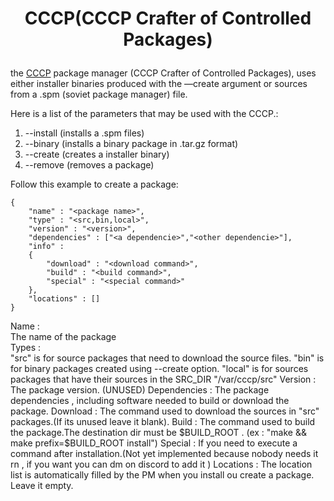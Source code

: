 # <p align="center">CCCP(CCCP Crafter of Controlled Packages)</p>

the [CCCP](https://github.com/Soviet-Linux/CCCP) package manager (CCCP Crafter of Controlled Packages), uses either installer binaries produced with the —create argument or sources from a .spm (soviet package manager) file. 


Here is a list of the parameters that may be used with the CCCP.:
1. --install (installs a .spm files)
1. --binary (installs a binary package in .tar.gz format)
1. --create (creates a installer binary)
1. --remove (removes a package)


Follow this example to create a package:
```
{
    "name" : "<package name>",
    "type" : "<src,bin,local>",
    "version" : "<version>",
    "dependencies" : ["<a dependencie>","<other dependencie>"],
    "info" : 
    {
        "download" : "<download command>",
        "build" : "<build command>",
        "special" : "<special command>"
    },
    "locations" : []
}
```
Name :\
<space>The name of the package\
Types : \
"src" is for source packages that need to download the source files.
"bin" is for binary packages created using --create option.
"local" is for sources packages that have their sources in the SRC_DIR "/var/cccp/src"
Version :
The package version. (UNUSED)
Dependencies :
The package dependencies , including software needed to build or download the package. 
Download :
The command used to download the sources in "src" packages.(If its unused leave it blank).
Build :
The command used to build the package.The destination dir must be $BUILD_ROOT . (ex : "make && make prefix=$BUILD_ROOT install")
Special :
If you need to execute a command after installation.(Not yet implemented because nobody needs it rn , if you want you can dm on discord to add it )
Locations :
The location list is automatically filled by the PM when you install ou create a package. Leave it empty.



